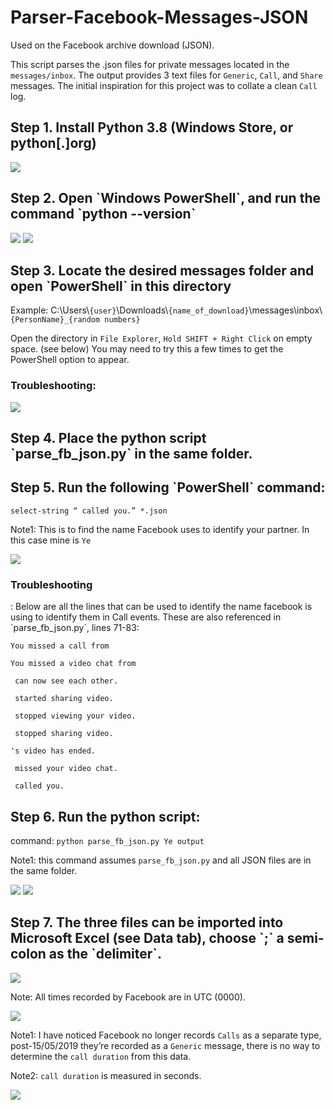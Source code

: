 # Parser-Facebook-Messages-JSON
Used on the Facebook archive download (JSON). 

This script parses the .json files for private messages located in the `messages/inbox`. 
The output provides 3 text files for `Generic`, `Call`, and `Share` messages. 
The initial inspiration for this project was to collate a clean `Call` log.


<h2>Step 1. Install Python 3.8 (Windows Store, or python[.]org)</h2>

<img src="https://github.com/mjones-l/Parser-Facebook-Messages-JSON/blob/master/resources/Step1Python.png">

<h2>Step 2. Open `Windows PowerShell`, and run the command `python --version`</h2>

<img src="https://github.com/mjones-l/Parser-Facebook-Messages-JSON/blob/master/resources/Step2aPowerShell.png">

<img src="https://github.com/mjones-l/Parser-Facebook-Messages-JSON/blob/master/resources/Step2bPythonVersion.png">

<h2>Step 3. Locate the desired messages folder and open `PowerShell` in this directory</h2>

Example:  C:\Users\\`{user}`\Downloads\\`{name_of_download}`\\messages\inbox\\`{PersonName}_{random numbers}`

Open the directory in `File Explorer`, `Hold SHIFT + Right Click` on empty space. (see below) You may need to try this a few times to get the PowerShell option to appear.

<h3>Troubleshooting:</h3>  

<img src="https://github.com/mjones-l/Parser-Facebook-Messages-JSON/blob/master/resources/Step3InboxFolderOpenPowerShell.png">

<h2>Step 4. Place the python script `parse_fb_json.py` in the same folder.</h2>

<h2>Step 5. Run the following `PowerShell` command: </h2>

`select-string “ called you.” *.json`

Note1: This is to find the name Facebook uses to identify your partner. In this case mine is `Ye`

<img src="https://github.com/mjones-l/Parser-Facebook-Messages-JSON/blob/master/resources/Step5FindFacebookName.png">

<h3>Troubleshooting</h3>: Below are all the lines that can be used to identify the name facebook is using to identify them in Call events. These are also referenced in `parse_fb_json.py`, lines 71-83: 

`You missed a call from `

`You missed a video chat from `

` can now see each other.`

` started sharing video.`

` stopped viewing your video.`

` stopped sharing video.`

`'s video has ended.`

` missed your video chat.`

` called you.`


<h2>Step 6. Run the python script: </h2>

command: `python parse_fb_json.py Ye output`

Note1: this command assumes `parse_fb_json.py` and all JSON files are in the same folder.

<img src="https://github.com/mjones-l/Parser-Facebook-Messages-JSON/blob/master/resources/Step6aRunScript.png">

<img src="https://github.com/mjones-l/Parser-Facebook-Messages-JSON/blob/master/resources/Step6bSeeResultingFiles.png">

<h2>Step 7. The three files can be imported into Microsoft Excel (see Data tab), choose `;` a semi-colon as the `delimiter`.</h2>

<img src="https://github.com/mjones-l/Parser-Facebook-Messages-JSON/blob/master/resources/Step7aImportSpreadsheet.png">

Note: All times recorded by Facebook are in UTC (0000).

<img src="https://github.com/mjones-l/Parser-Facebook-Messages-JSON/blob/master/resources/Step7bImportDelimiter.png">

Note1: I have noticed Facebook no longer records `Calls` as a separate type, post-15/05/2019 they’re recorded as a `Generic` message, there is no way to determine the `call duration` from this data.

Note2: `call duration` is measured in seconds.

<img src="https://github.com/mjones-l/Parser-Facebook-Messages-JSON/blob/master/resources/Step7cNoteStrange.png">



